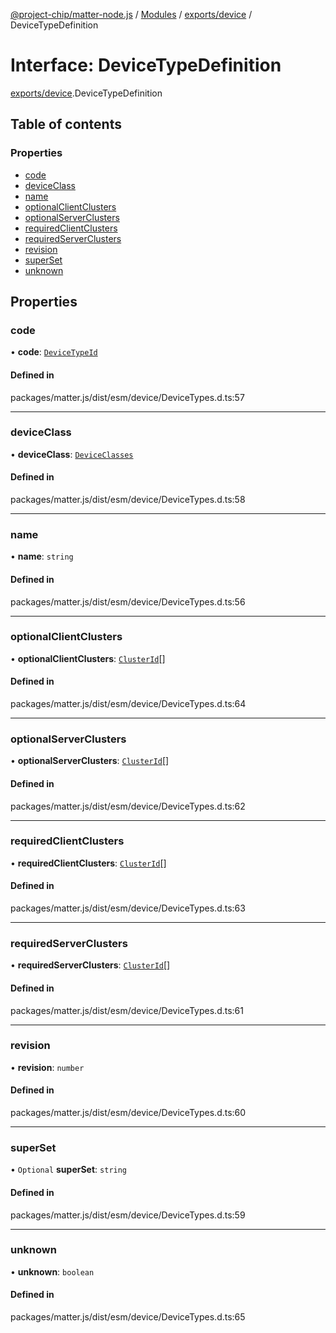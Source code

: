 [@project-chip/matter-node.js](../README.md) / [Modules](../modules.md) / [exports/device](../modules/exports_device.md) / DeviceTypeDefinition

# Interface: DeviceTypeDefinition

[exports/device](../modules/exports_device.md).DeviceTypeDefinition

## Table of contents

### Properties

- [code](exports_device.DeviceTypeDefinition.md#code)
- [deviceClass](exports_device.DeviceTypeDefinition.md#deviceclass)
- [name](exports_device.DeviceTypeDefinition.md#name)
- [optionalClientClusters](exports_device.DeviceTypeDefinition.md#optionalclientclusters)
- [optionalServerClusters](exports_device.DeviceTypeDefinition.md#optionalserverclusters)
- [requiredClientClusters](exports_device.DeviceTypeDefinition.md#requiredclientclusters)
- [requiredServerClusters](exports_device.DeviceTypeDefinition.md#requiredserverclusters)
- [revision](exports_device.DeviceTypeDefinition.md#revision)
- [superSet](exports_device.DeviceTypeDefinition.md#superset)
- [unknown](exports_device.DeviceTypeDefinition.md#unknown)

## Properties

### code

• **code**: [`DeviceTypeId`](../modules/exports_datatype.md#devicetypeid)

#### Defined in

packages/matter.js/dist/esm/device/DeviceTypes.d.ts:57

___

### deviceClass

• **deviceClass**: [`DeviceClasses`](../enums/exports_device.DeviceClasses.md)

#### Defined in

packages/matter.js/dist/esm/device/DeviceTypes.d.ts:58

___

### name

• **name**: `string`

#### Defined in

packages/matter.js/dist/esm/device/DeviceTypes.d.ts:56

___

### optionalClientClusters

• **optionalClientClusters**: [`ClusterId`](../modules/exports_datatype.md#clusterid)[]

#### Defined in

packages/matter.js/dist/esm/device/DeviceTypes.d.ts:64

___

### optionalServerClusters

• **optionalServerClusters**: [`ClusterId`](../modules/exports_datatype.md#clusterid)[]

#### Defined in

packages/matter.js/dist/esm/device/DeviceTypes.d.ts:62

___

### requiredClientClusters

• **requiredClientClusters**: [`ClusterId`](../modules/exports_datatype.md#clusterid)[]

#### Defined in

packages/matter.js/dist/esm/device/DeviceTypes.d.ts:63

___

### requiredServerClusters

• **requiredServerClusters**: [`ClusterId`](../modules/exports_datatype.md#clusterid)[]

#### Defined in

packages/matter.js/dist/esm/device/DeviceTypes.d.ts:61

___

### revision

• **revision**: `number`

#### Defined in

packages/matter.js/dist/esm/device/DeviceTypes.d.ts:60

___

### superSet

• `Optional` **superSet**: `string`

#### Defined in

packages/matter.js/dist/esm/device/DeviceTypes.d.ts:59

___

### unknown

• **unknown**: `boolean`

#### Defined in

packages/matter.js/dist/esm/device/DeviceTypes.d.ts:65
